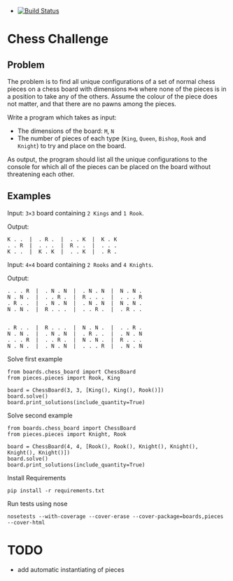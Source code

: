 - [![Build Status](https://travis-ci.org/demonno/chess_problem.svg?branch=master)](https://travis-ci.org/demonno/chess_problem)

# Chess Challenge

## Problem


The problem is to find all unique configurations of a set of normal 
chess pieces on a chess board with dimensions `M×N` where none of the 
pieces is in a position to take any of the others. Assume the colour 
of the piece does not matter, and that there are no pawns among 
the pieces.

Write a program which takes as input:

* The dimensions of the board: `M`, `N`
* The number of pieces of each type (`King`, `Queen`, `Bishop`, `Rook` 
and `Knight`) to try and place on the board.

As output, the program should list all the unique configurations to the 
console for which all of the pieces can be placed on the board without 
threatening each other.

## Examples

Input: `3×3` board containing `2 Kings` and `1 Rook`.

Output:


    K . .  |  . R .  |  . . K  |  K . K 
    . . R  |  . . .  |  R . .  |  . . .
    K . .  |  K . K  |  . . K  |  . R . 
 

Input: `4×4` board containing `2 Rooks` and `4 Knights`.

Output:

    . . . R  |  . N . N  |  . N . N  |  N . N . 
    N . N .  |  . . R .  |  R . . .  |  . . . R 
    . R . .  |  . N . N  |  . N . N  |  N . N . 
    N . N .  |  R . . .  |  . . R .  |  . R . . 


    . R . .  |  R . . .  |  N . N .  |  . . R . 
    N . N .  |  . N . N  |  . R . .  |  . N . N 
    . . . R  |  . . R .  |  N . N .  |  R . . . 
    N . N .  |  . N . N  |  . . . R  |  . N . N 

Solve first example

    from boards.chess_board import ChessBoard
    from pieces.pieces import Rook, King
    
    board = ChessBoard(3, 3, [King(), King(), Rook()])
    board.solve()
    board.print_solutions(include_quantity=True)

Solve second example

    from boards.chess_board import ChessBoard
    from pieces.pieces import Knight, Rook
    
    board = ChessBoard(4, 4, [Rook(), Rook(), Knight(), Knight(), Knight(), Knight()])
    board.solve()
    board.print_solutions(include_quantity=True)

Install Requirements

    pip install -r requirements.txt

Run tests using nose

    nosetests --with-coverage --cover-erase --cover-package=boards,pieces --cover-html

# TODO

* add automatic instantiating of pieces











 
